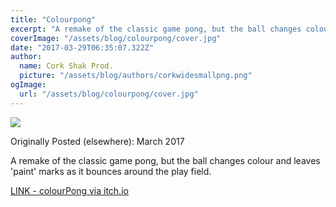 ```yaml
---
title: "Colourpong"
excerpt: "A remake of the classic game pong, but the ball changes colour and leaves 'paint' marks as it bounces around the play field."
coverImage: "/assets/blog/colourpong/cover.jpg"
date: "2017-03-29T06:35:07.322Z"
author:
  name: Cork Shak Prod.
  picture: "/assets/blog/authors/corkwidesmallpng.png"
ogImage:
  url: "/assets/blog/colourpong/cover.jpg"
---
```

![](/assets/blog/colourpong/cover.jpg)

Originally Posted (elsewhere): March 2017

A remake of the classic game pong, but the ball changes colour and leaves 'paint' marks as it bounces around the play field.

[LINK - colourPong via itch.io](https://hashingslash.itch.io/colourpong)


